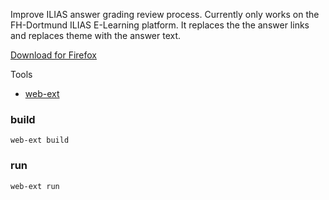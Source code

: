 Improve ILIAS answer grading review process. Currently only works on the FH-Dortmund ILIAS E-Learning platform. It replaces the the answer links and replaces theme with the answer text.

[Download for Firefox](https://addons.mozilla.org/en-GB/firefox/addon/iliasreviewimprover/)

Tools

-   [web-ext](https://github.com/mozilla/web-ext)

### build

```
web-ext build
```

### run

```
web-ext run
```
